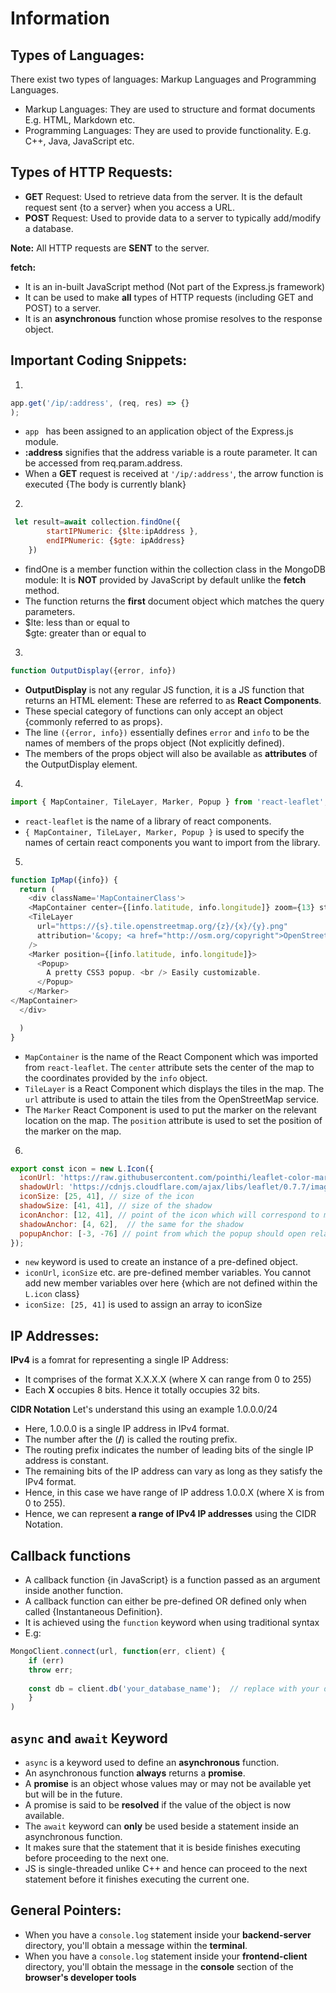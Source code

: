 # Information

## Types of Languages:
There exist two types of languages: Markup Languages and Programming Languages.
- Markup Languages: They are used to structure and format documents E.g. HTML, Markdown etc. 
- Programming Languages: They are used to provide functionality. E.g. C++, Java, JavaScript etc.

## Types of HTTP Requests:

- **GET** Request: Used to retrieve data from the server. It is the default request sent {to a server} when you access a URL.
- **POST** Request: Used to provide data to a server to typically add/modify a database.

**Note:** All HTTP requests are **SENT** to the server.

**fetch:**
- It is an in-built JavaScript method (Not part of the Express.js framework)
- It can be used to make **all** types of HTTP requests (including GET and POST) to a server.
- It is an **asynchronous** function whose promise resolves to the response object.

## Important Coding Snippets:

1. 
``` javascript
app.get('/ip/:address', (req, res) => {}
); 
```

- `app ` has been assigned to an application object of the Express.js module. 
- **:address** signifies that the address variable is a route parameter. It can be accessed from req.param.address. 
- When a **GET** request is received at `'/ip/:address'`, the arrow function is executed {The body is currently blank}

2. 
``` javascript
 let result=await collection.findOne({
        startIPNumeric: {$lte:ipAddress }, 
        endIPNumeric: {$gte: ipAddress}
    })
```
- findOne is a member function within the collection class in the MongoDB module: It is **NOT** provided by JavaScript by default unlike the **fetch** method.
- The function returns the **first** document object which matches the query parameters.
- $lte: less than or equal to  
  $gte: greater than or equal to
3. 
``` javascript
function OutputDisplay({error, info}) 
```
- **OutputDisplay** is not any regular JS function, it is a JS function that returns an HTML element: These are referred to as **React Components**.
- These special category of functions can only accept an object {commonly referred to as props}.
- The line ``({error, info})`` essentially defines ``error`` and ``info`` to be the names of members of the props object (Not explicitly defined).
- The members of the props object will also be available as **attributes** of the OutputDisplay element.

4. 
``` javascript
import { MapContainer, TileLayer, Marker, Popup } from 'react-leaflet';
```
- ``react-leaflet`` is the name of a library of react components.
- ``{ MapContainer, TileLayer, Marker, Popup }`` is used to specify the names of certain react components you want to import from the library.

5. 
``` javascript
function IpMap({info}) {
  return (
    <div className='MapContainerClass'>
    <MapContainer center={[info.latitude, info.longitude]} zoom={13} style={{ height: "100vh", width: "100%" }}>
    <TileLayer
      url="https://{s}.tile.openstreetmap.org/{z}/{x}/{y}.png"
      attribution='&copy; <a href="http://osm.org/copyright">OpenStreetMap</a> contributors'
    /> 
    <Marker position={[info.latitude, info.longitude]}>
      <Popup>
        A pretty CSS3 popup. <br /> Easily customizable.
      </Popup>
    </Marker>
</MapContainer> 
  </div>

  )
}
```
- `MapContainer` is the name of the React Component which was imported from  `react-leaflet`. The `center` attribute sets the center of the map to the coordinates provided by the `info` object.
- `TileLayer`  is a React Component which displays the tiles in the map. The `url` attribute is used to attain the tiles from the OpenStreetMap service.
- The `Marker` React Component is used to put the marker on the relevant location on the map. The `position` attribute is used to set the position of the marker on the map.
6. 
``` javascript
export const icon = new L.Icon({
  iconUrl: 'https://raw.githubusercontent.com/pointhi/leaflet-color-markers/master/img/marker-icon-2x-red.png',
  shadowUrl: 'https://cdnjs.cloudflare.com/ajax/libs/leaflet/0.7.7/images/marker-shadow.png',
  iconSize: [25, 41], // size of the icon
  shadowSize: [41, 41], // size of the shadow
  iconAnchor: [12, 41], // point of the icon which will correspond to marker's location
  shadowAnchor: [4, 62],  // the same for the shadow
  popupAnchor: [-3, -76] // point from which the popup should open relative to the iconAnchor
});
```
- `new` keyword is used to create an instance of a pre-defined object.
- `iconUrl`, `iconSize` etc. are pre-defined member variables. You cannot add new member variables over here {which are not defined within the `L.icon` class}
- ` iconSize: [25, 41] ` is used to assign an array to iconSize






## IP Addresses:
**IPv4** is a fomrat for representing a single IP Address: 
- It comprises of the format X.X.X.X (where X can range from 0 to 255)
- Each **X** occupies 8 bits. Hence it totally occupies 32 bits.

**CIDR Notation**
Let's understand this using an example 1.0.0.0/24
- Here, 1.0.0.0 is a single IP address in IPv4 format.
- The number after the (**/**) is called the routing prefix.
- The routing prefix indicates the number of leading bits of the single IP address is constant.
- The remaining bits of the IP address can vary as long as they satisfy the IPv4 format.
- Hence, in this case we have range of IP address 1.0.0.X (where X is from 0 to 255).
- Hence, we can represent **a range of IPv4 IP addresses** using the CIDR Notation.

## Callback functions ##
- A callback function {in JavaScript} is a function passed as an argument inside another function.
- A callback function can either be pre-defined OR defined only when called {Instantaneous Definition}.
- It is achieved using the `function` keyword when using traditional syntax
- E.g: 
``` javascript
MongoClient.connect(url, function(err, client) {
    if (err) 
    throw err;
    
    const db = client.db('your_database_name');  // replace with your database name
    }
)
```
## `async` and `await` Keyword ##
- `async` is a keyword used to define an **asynchronous** function.
- An asynchronous function **always** returns a **promise**.
- A **promise** is an object whose values may or may not be available yet but will be in the future.
- A promise is said to be **resolved** if the value of the object is now available.
- The `await` keyword can **only** be used beside a statement inside an asynchronous function.
- It makes sure that the statement that it is beside finishes executing before proceeding to the next one.
- JS is single-threaded unlike C++ and hence can proceed to the next statement before it finishes executing the current one.

## General Pointers:
- When you have a ``console.log`` statement inside your **backend-server** directory, you'll obtain a message within the **terminal**.
- When you have a ``console.log`` statement inside your **frontend-client** directory, you'll obtain the message in the **console** section of the **browser's developer tools**











            